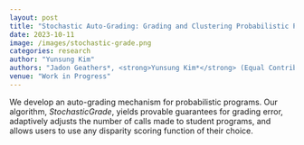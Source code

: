 ```yaml
---
layout: post
title: "Stochastic Auto-Grading: Grading and Clustering Probabilistic Programs with Certified Error Guarantees"
date: 2023-10-11
image: /images/stochastic-grade.png
categories: research
author: "Yunsung Kim"
authors: "Jadon Geathers*, <strong>Yunsung Kim*</strong> (Equal Contribution), Chris Piech"
venue: "Work in Progress"
---
```

We develop an auto-grading mechanism for probabilistic programs. Our algorithm, <i>StochasticGrade</i>, yields provable guarantees for grading error, adaptively adjusts the number of calls made to student programs, and allows users to use any disparity scoring function of their choice.
